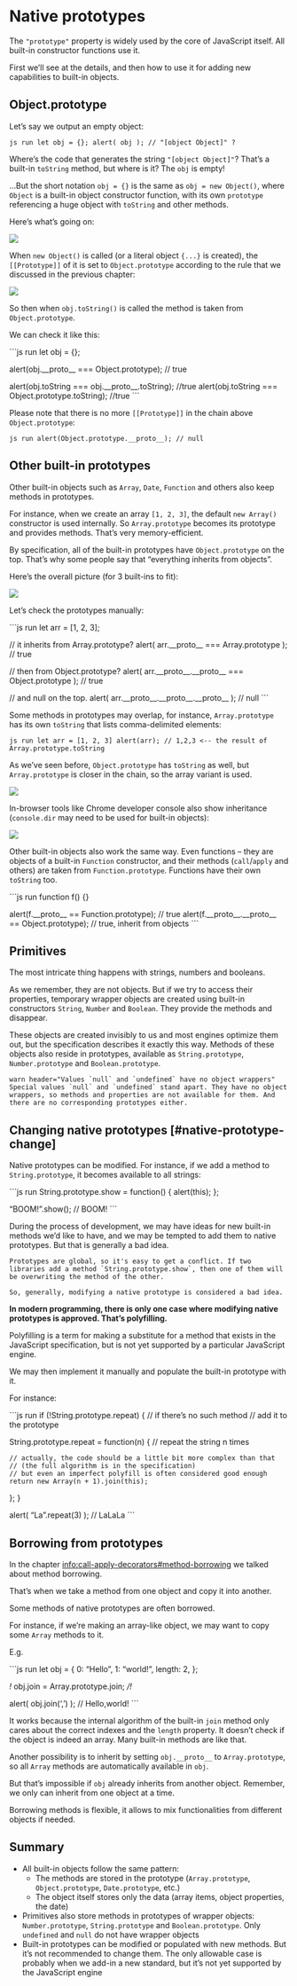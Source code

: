 Native prototypes
=================

The `"prototype"` property is widely used by the core of JavaScript itself. All built-in constructor functions use it.

First we’ll see at the details, and then how to use it for adding new capabilities to built-in objects.

Object.prototype
----------------

Let’s say we output an empty object:

`js run let obj = {}; alert( obj ); // "[object Object]" ?`

Where’s the code that generates the string `"[object Object]"`? That’s a built-in `toString` method, but where is it? The `obj` is empty!

…But the short notation `obj = {}` is the same as `obj = new Object()`, where `Object` is a built-in object constructor function, with its own `prototype` referencing a huge object with `toString` and other methods.

Here’s what’s going on:

![](object-prototype.svg)

When `new Object()` is called (or a literal object `{...}` is created), the `[[Prototype]]` of it is set to `Object.prototype` according to the rule that we discussed in the previous chapter:

![](object-prototype-1.svg)

So then when `obj.toString()` is called the method is taken from `Object.prototype`.

We can check it like this:

\`\`\`js run let obj = {};

alert(obj.\_\_proto\_\_ === Object.prototype); // true

alert(obj.toString === obj.\_\_proto\_\_.toString); //true alert(obj.toString === Object.prototype.toString); //true \`\`\`

Please note that there is no more `[[Prototype]]` in the chain above `Object.prototype`:

`js run alert(Object.prototype.__proto__); // null`

Other built-in prototypes
-------------------------

Other built-in objects such as `Array`, `Date`, `Function` and others also keep methods in prototypes.

For instance, when we create an array `[1, 2, 3]`, the default `new Array()` constructor is used internally. So `Array.prototype` becomes its prototype and provides methods. That’s very memory-efficient.

By specification, all of the built-in prototypes have `Object.prototype` on the top. That’s why some people say that “everything inherits from objects”.

Here’s the overall picture (for 3 built-ins to fit):

![](native-prototypes-classes.svg)

Let’s check the prototypes manually:

\`\`\`js run let arr = \[1, 2, 3\];

// it inherits from Array.prototype? alert( arr.\_\_proto\_\_ === Array.prototype ); // true

// then from Object.prototype? alert( arr.\_\_proto\_\_.\_\_proto\_\_ === Object.prototype ); // true

// and null on the top. alert( arr.\_\_proto\_\_.\_\_proto\_\_.\_\_proto\_\_ ); // null \`\`\`

Some methods in prototypes may overlap, for instance, `Array.prototype` has its own `toString` that lists comma-delimited elements:

`js run let arr = [1, 2, 3] alert(arr); // 1,2,3 <-- the result of         Array.prototype.toString`

As we’ve seen before, `Object.prototype` has `toString` as well, but `Array.prototype` is closer in the chain, so the array variant is used.

![](native-prototypes-array-tostring.svg)

In-browser tools like Chrome developer console also show inheritance (`console.dir` may need to be used for built-in objects):

![](console_dir_array.png)

Other built-in objects also work the same way. Even functions – they are objects of a built-in `Function` constructor, and their methods (`call`/`apply` and others) are taken from `Function.prototype`. Functions have their own `toString` too.

\`\`\`js run function f() {}

alert(f.\_\_proto\_\_ == Function.prototype); // true alert(f.\_\_proto\_\_.\_\_proto\_\_ == Object.prototype); // true, inherit from objects \`\`\`

Primitives
----------

The most intricate thing happens with strings, numbers and booleans.

As we remember, they are not objects. But if we try to access their properties, temporary wrapper objects are created using built-in constructors `String`, `Number` and `Boolean`. They provide the methods and disappear.

These objects are created invisibly to us and most engines optimize them out, but the specification describes it exactly this way. Methods of these objects also reside in prototypes, available as `String.prototype`, `Number.prototype` and `Boolean.prototype`.

`` warn header="Values `null` and `undefined` have no object wrappers"         Special values `null` and `undefined` stand apart. They have no object         wrappers, so methods and properties are not available for them. And         there are no corresponding prototypes either. ``

Changing native prototypes \[\#native-prototype-change\]
--------------------------------------------------------

Native prototypes can be modified. For instance, if we add a method to `String.prototype`, it becomes available to all strings:

\`\`\`js run String.prototype.show = function() { alert(this); };

“BOOM!”.show(); // BOOM! \`\`\`

During the process of development, we may have ideas for new built-in methods we’d like to have, and we may be tempted to add them to native prototypes. But that is generally a bad idea.

    Prototypes are global, so it's easy to get a conflict. If two libraries add a method `String.prototype.show`, then one of them will be overwriting the method of the other.

    So, generally, modifying a native prototype is considered a bad idea.

**In modern programming, there is only one case where modifying native prototypes is approved. That’s polyfilling.**

Polyfilling is a term for making a substitute for a method that exists in the JavaScript specification, but is not yet supported by a particular JavaScript engine.

We may then implement it manually and populate the built-in prototype with it.

For instance:

\`\`\`js run if (!String.prototype.repeat) { // if there’s no such method // add it to the prototype

String.prototype.repeat = function(n) { // repeat the string n times

    // actually, the code should be a little bit more complex than that
    // (the full algorithm is in the specification)
    // but even an imperfect polyfill is often considered good enough
    return new Array(n + 1).join(this);

}; }

alert( “La”.repeat(3) ); // LaLaLa \`\`\`

Borrowing from prototypes
-------------------------

In the chapter <a href="info:call-apply-decorators#method-borrowing" class="uri">info:call-apply-decorators#method-borrowing</a> we talked about method borrowing.

That’s when we take a method from one object and copy it into another.

Some methods of native prototypes are often borrowed.

For instance, if we’re making an array-like object, we may want to copy some `Array` methods to it.

E.g.

\`\`\`js run let obj = { 0: “Hello”, 1: “world!”, length: 2, };

*!* obj.join = Array.prototype.join; */!*

alert( obj.join(‘,’) ); // Hello,world! \`\`\`

It works because the internal algorithm of the built-in `join` method only cares about the correct indexes and the `length` property. It doesn’t check if the object is indeed an array. Many built-in methods are like that.

Another possibility is to inherit by setting `obj.__proto__` to `Array.prototype`, so all `Array` methods are automatically available in `obj`.

But that’s impossible if `obj` already inherits from another object. Remember, we only can inherit from one object at a time.

Borrowing methods is flexible, it allows to mix functionalities from different objects if needed.

Summary
-------

-   All built-in objects follow the same pattern:
    -   The methods are stored in the prototype (`Array.prototype`, `Object.prototype`, `Date.prototype`, etc.)
    -   The object itself stores only the data (array items, object properties, the date)
-   Primitives also store methods in prototypes of wrapper objects: `Number.prototype`, `String.prototype` and `Boolean.prototype`. Only `undefined` and `null` do not have wrapper objects
-   Built-in prototypes can be modified or populated with new methods. But it’s not recommended to change them. The only allowable case is probably when we add-in a new standard, but it’s not yet supported by the JavaScript engine

